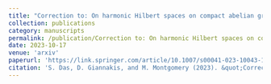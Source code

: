 ```yaml
---
title: "Correction to: On harmonic Hilbert spaces on compact abelian groups"
collection: publications
category: manuscripts
permalink: /publication/Correction to: On harmonic Hilbert spaces on compact abelian groups
date: 2023-10-17
venue: 'arxiv'
paperurl: 'https://link.springer.com/article/10.1007/s00041-023-10043-1'
citation: 'S. Das, D. Giannakis, and M. Montgomery (2023). &quot;Correction to: On harmonic Hilbert spaces on compact abelian groups.&quot; <i>Journal of Fourier Analysis and Applications</i>. 29(6):67.'
---
```

